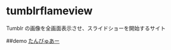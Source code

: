 tumblrflameview
===

Tumblr の画像を全画面表示させ、スライドショーを開始するサイト

##demo
[たんびゅあー](http://www.6xo.info/tumviewer)

